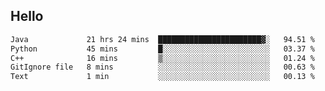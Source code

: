 ## Hello
<!--START_SECTION:waka-->

```txt
Java             21 hrs 24 mins  ███████████████████████▓░   94.51 %
Python           45 mins         █░░░░░░░░░░░░░░░░░░░░░░░░   03.37 %
C++              16 mins         ▒░░░░░░░░░░░░░░░░░░░░░░░░   01.24 %
GitIgnore file   8 mins          ░░░░░░░░░░░░░░░░░░░░░░░░░   00.63 %
Text             1 min           ░░░░░░░░░░░░░░░░░░░░░░░░░   00.13 %
```

<!--END_SECTION:waka-->
